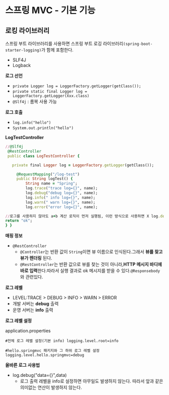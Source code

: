 # 스프링 MVC - 기본 기능


## 로킹 라이브러리

스프링 부트 라이브러리를 사용하면 스프링 부트 로깅 라이브러리`(spring-boot-starter-logging)`가 함께 포함한다.

* SLF4J
* Logback

**로그 선언**
* `private Logger log = LoggerFactory.getLogger(getClass());`
* `private static final Logger log = LoggerFactory.getLogger(Xxx.class)`
* `@Slf4j` : 롬복 사용 가능

**로그 호출**
* `log.info("hello")`
* `System.out.println("hello")`

**LogTestController**

```ruby
//@Slf4j
 @RestController
 public class LogTestController {

   private final Logger log = LoggerFactory.getLogger(getClass());

     @RequestMapping("/log-test")
     public String logTest() {
         String name = "Spring";
         log.trace("trace log={}", name);
         log.debug("debug log={}", name);
         log.info(" info log={}", name);
         log.warn(" warn log={}", name);
         log.error("error log={}", name);

//로그를 사용하지 않아도 a+b 계산 로직이 먼저 실행됨, 이런 방식으로 사용하면 X log.debug("String concat log=" + name);
return "ok";
} }
```

**매핑 정보**

* `@RestController`
   * `@Controller`는 반환 값이 `String`이면 뷰 이름으로 인식된다.그래서 **뷰를 찾고 뷰가 렌더링** 된다.
   * `@RestController`는 반환 값으로 뷰를 찾는 것이 아니라,**HTTP 메시지 바디에 바로 입력**한다.따라서 실행 결과로 ok 메시지를 받을 수 있다.`@Responsebody`와 관련있다.


**로그 레벨**


* LEVEL:TRACE > DEBUG > INFO > WARN > ERROR
* 개발 서버는 **debug** 출력
* 운영 서버는 **info** 출력

**로그 레벨 설정**

application.properties
```
#전체 로그 레벨 설정(기본 info) logging.level.root=info

#hello.springmvc 패키지와 그 하위 로그 레벨 설정 logging.level.hello.springmvc=debug
```

**올바른 로그 사용법**

* log.debug("data={}",data)
  * 로그 출력 레벨을 info로 설정하면 아무일도 발생하지 않는다. 따라서 앞과 같은 의미없는 연산이 발생하지 않는다.
 


